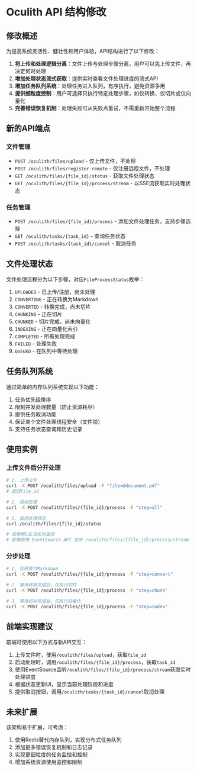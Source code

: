 # Oculith API 结构修改

## 修改概述

为提高系统灵活性、健壮性和用户体验，API结构进行了以下修改：

1. **将上传和处理逻辑分离**：文件上传与处理步骤分离，用户可以先上传文件，再决定何时处理
2. **增加处理状态流式获取**：提供实时查看文件处理进度的流式API
3. **增加任务队列系统**：处理任务进入队列，有序执行，避免资源争用
4. **提供细粒度控制**：用户可选择只执行特定处理步骤，如仅转换、仅切片或仅向量化
5. **完善错误恢复机制**：处理失败可从失败点重试，不需重新开始整个流程

## 新的API端点

### 文件管理

- `POST /oculith/files/upload` - 仅上传文件，不处理
- `POST /oculith/files/register-remote` - 仅注册远程文件，不处理
- `GET /oculith/files/{file_id}/status` - 获取文件处理状态
- `GET /oculith/files/{file_id}/process/stream` - 以SSE流获取实时处理状态

### 任务管理

- `POST /oculith/files/{file_id}/process` - 添加文件处理任务，支持步骤选择
- `GET /oculith/tasks/{task_id}` - 查询任务状态
- `POST /oculith/tasks/{task_id}/cancel` - 取消任务

## 文件处理状态

文件处理流程分为以下步骤，对应`FileProcessStatus`枚举：

1. `UPLOADED` - 已上传/注册，尚未处理
2. `CONVERTING` - 正在转换为Markdown
3. `CONVERTED` - 转换完成，尚未切片
4. `CHUNKING` - 正在切片
5. `CHUNKED` - 切片完成，尚未向量化
6. `INDEXING` - 正在向量化索引
7. `COMPLETED` - 所有处理完成
8. `FAILED` - 处理失败
9. `QUEUED` - 在队列中等待处理

## 任务队列系统

通过简单的内存队列系统实现以下功能：

1. 任务优先级排序
2. 限制并发处理数量（防止资源耗尽）
3. 提供任务取消功能
4. 保证单个文件处理线程安全（文件锁）
5. 支持任务状态查询和历史记录

## 使用实例

### 上传文件后分开处理

```bash
# 1. 上传文件
curl -X POST /oculith/files/upload -F "file=@document.pdf"
# 返回file_id

# 2. 启动处理
curl -X POST /oculith/files/{file_id}/process -F "step=all"

# 3. 监控处理状态
curl /oculith/files/{file_id}/status

# 或使用SSE流实时监控
# 前端使用 EventSource API 监听 /oculith/files/{file_id}/process/stream
```

### 分步处理

```bash
# 1. 仅转换为Markdown
curl -X POST /oculith/files/{file_id}/process -F "step=convert"

# 2. 等待转换完成后，仅执行切片
curl -X POST /oculith/files/{file_id}/process -F "step=chunk"

# 3. 等待切片完成后，仅执行向量化
curl -X POST /oculith/files/{file_id}/process -F "step=index"
```

## 前端实现建议

前端可使用以下方式与新API交互：

1. 上传文件时，使用`/oculith/files/upload`，获取`file_id`
2. 启动处理时，调用`/oculith/files/{file_id}/process`，获取`task_id`
3. 使用EventSource监听`/oculith/files/{file_id}/process/stream`获取实时处理进度
4. 根据状态更新UI，显示当前处理阶段和进度
5. 提供取消按钮，调用`/oculith/tasks/{task_id}/cancel`取消处理

## 未来扩展

该架构易于扩展，可考虑：

1. 使用Redis替代内存队列，实现分布式任务队列
2. 添加更多错误恢复机制和日志记录
3. 实现更细粒度的任务监控和控制
4. 增加系统资源使用监控和限制 